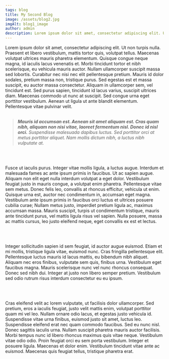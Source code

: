 ```yaml
---
tags: blog
title: My Second Blog
image: /assets/blog2.jpg
imgAlt: blog1_image
author: admin
description: Lorem ipsum dolor sit amet, consectetur adipiscing elit. Ut non turpis nulla.
---
```


Lorem ipsum dolor sit amet, consectetur adipiscing elit. Ut non turpis nulla. Praesent et libero vestibulum, mattis tortor quis, volutpat tellus. Maecenas volutpat ultrices mauris pharetra elementum. Quisque congue neque magna, id iaculis lacus venenatis et. Morbi tincidunt tortor et nibh scelerisque, eu vehicula mauris auctor. Nullam ullamcorper suscipit massa sed lobortis. Curabitur nec nisi nec elit pellentesque pretium. Mauris id dolor sodales, pretium massa non, tristique purus. Sed egestas est et massa suscipit, eu auctor massa consectetur. Aliquam in ullamcorper sem, vel tincidunt est. Sed purus sapien, tincidunt id lacus varius, suscipit ultrices diam. Maecenas commodo ut nunc at suscipit. Sed congue urna eget porttitor vestibulum. Aenean ut ligula ut ante blandit elementum. Pellentesque vitae pulvinar velit.
<br>
<br>

 ><em> **Mauris id accumsan est. Aenean sit amet aliquam est. Cras quam nibh, aliquam non nisi vitae, laoreet fermentum nisl. Donec id nisl orci.** Suspendisse malesuada dapibus luctus. Sed porttitor orci at metus porttitor aliquet. Nam mollis dictum nibh, a luctus nibh vulputate at.
</em>
<br>
<br>

Fusce ut iaculis purus. Integer vitae mollis ligula, a luctus augue. Interdum et malesuada fames ac ante ipsum primis in faucibus. Ut ac sapien augue. Aliquam non elit eget nulla interdum volutpat a eget dolor. Vestibulum feugiat justo in mauris congue, a volutpat enim pharetra. Pellentesque vitae sem metus. Donec felis leo, convallis at rhoncus efficitur, vehicula ut enim. Quisque urna est, auctor nec condimentum in, accumsan eget magna. Vestibulum ante ipsum primis in faucibus orci luctus et ultrices posuere cubilia curae; Nullam metus justo, imperdiet pretium ligula ac, maximus accumsan massa. Mauris suscipit, turpis ut condimentum tristique, mauris ante tincidunt purus, vel mattis ligula risus vel sapien. Nulla posuere, massa ac mattis cursus, leo justo eleifend neque, eget convallis ex est et lectus.

<br>
<br>

Integer sollicitudin sapien id sem feugiat, id auctor augue euismod. Etiam et mi mollis, tristique ligula vitae, euismod nunc. Cras fringilla pellentesque elit. Pellentesque luctus mauris id lacus mattis, eu bibendum nibh aliquet. Aliquam nec eros finibus, vulputate sem quis, finibus urna. Vestibulum eget faucibus magna. Mauris scelerisque nunc vel nunc rhoncus consequat. Donec sed nibh dui. Integer at justo non libero semper pretium. Vestibulum sed odio rutrum risus interdum consectetur eu eu ipsum.

<br>
<br>

Cras eleifend velit ac lorem vulputate, ut facilisis dolor ullamcorper. Sed pretium, eros a iaculis feugiat, justo velit mattis enim, volutpat porttitor quam mi vel leo. Nullam ornare odio lacus, et egestas justo vehicula id. Suspendisse vitae urna finibus, euismod justo sit amet, luctus leo. Suspendisse eleifend erat nec quam commodo faucibus. Sed eu nunc nisl. Donec sagittis iaculis urna. Nullam suscipit pharetra mauris auctor facilisis. Morbi tempus nunc id libero rhoncus maximus quis vitae neque. Vestibulum vitae odio odio. Proin feugiat orci eu sem porta vestibulum. Integer et posuere ligula. Maecenas et dolor enim. Vestibulum tincidunt vitae ante ac euismod. Maecenas quis feugiat tellus, tristique pharetra erat.